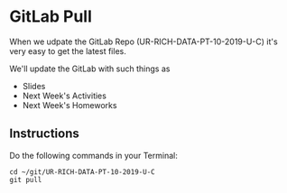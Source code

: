 # GitLab Pull

When we udpate the GitLab Repo (UR-RICH-DATA-PT-10-2019-U-C) it's very easy to get the latest files.

We'll update the GitLab with such things as
* Slides
* Next Week's Activities
* Next Week's Homeworks

## Instructions

Do the following commands in your Terminal:
```
cd ~/git/UR-RICH-DATA-PT-10-2019-U-C
git pull
```

<!--stackedit_data:
eyJoaXN0b3J5IjpbMTE2MDA3NDU0MCwtMjAzNDgyNTIyM119
-->